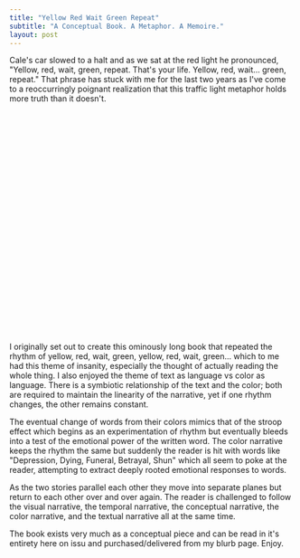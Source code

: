 ```yaml
---
title: "Yellow Red Wait Green Repeat"
subtitle: "A Conceptual Book. A Metaphor. A Memoire."
layout: post
---
```


Cale's car slowed to a halt and as we sat at the red light he pronounced, "Yellow, red, wait, green, repeat. That's your life. Yellow, red, wait... green, repeat." That phrase has stuck with me for the last two years as I've come to a reoccurringly poignant realization that this traffic light metaphor holds more truth than it doesn't.


 <div data-configid="11639806/33014136" style="width:100%; height:394px;" class="issuuembed"></div><script type="text/javascript" src="//e.issuu.com/embed.js" async="true"></script>


I originally set out to create this ominously long book that repeated the rhythm of yellow, red, wait, green, yellow, red, wait, green... which to me had this theme of insanity, especially the thought of actually reading the whole thing. I also enjoyed the theme of text as language vs color as language. There is a symbiotic relationship of the text and the color; both are required to maintain the linearity of the narrative, yet if one rhythm changes, the other remains constant. 

The eventual change of words from their colors mimics that of the stroop effect which begins as an experimentation of rhythm but eventually bleeds into a test of the emotional power of the written word. The color narrative keeps the rhythm the same but suddenly the reader is hit with words like "Depression, Dying, Funeral, Betrayal, Shun" which all seem to poke at the reader, attempting to extract deeply rooted emotional responses to words.

As the two stories parallel each other they move into separate planes but return to each other over and over again. The reader is challenged to follow the visual narrative, the temporal narrative, the conceptual narrative, the color narrative, and the textual narrative all at the same time.

The book exists very much as a conceptual piece and can be read in it's entirety here on issu and purchased/delivered from my blurb page. Enjoy.